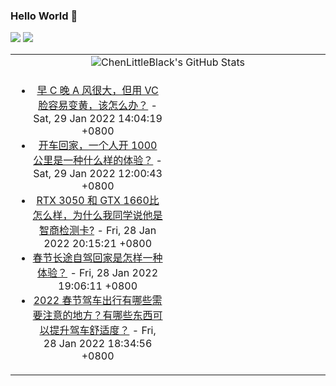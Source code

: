 ### Hello World 👋

[![](https://img.shields.io/badge/@ChenLittleBlack-1a6c81?style=flat&logo=java&logoColor=1a6c81&label=Java&colorA=ffffff)](https://www.java.com/)
[![](https://img.shields.io/badge/@ChenLittleBlack-41b883?style=flat&logo=vuedotjs&logoColor=41b883&label=Vue&colorA=ffffff)](https://cn.vuejs.org/)

<table>
<tr>
<td colspan="2" style="text-align: center;">
<img alt="ChenLittleBlack's GitHub Stats" src="https://github-readme-stats.vercel.app/api?username=ChenLittleBlack&show_icons=true&icon_color=CE1D2D&text_color=718096&bg_color=ffffff&hide_title=true" />
</td>
</tr>
<tr>
<td align="center" valign="middle">

<!-- START_SECTION:blog -->
* <a href='http://www.zhihu.com/question/320451411/answer/2318207837?utm_campaign=rss&utm_medium=rss&utm_source=rss&utm_content=title' target='_blank'>早 C 晚 A 风很大，但用 VC 脸容易变黄，该怎么办？</a> - Sat, 29 Jan 2022 14:04:19 +0800
* <a href='http://www.zhihu.com/question/470105674/answer/2328885472?utm_campaign=rss&utm_medium=rss&utm_source=rss&utm_content=title' target='_blank'>开车回家，一个人开 1000 公里是一种什么样的体验？</a> - Sat, 29 Jan 2022 12:00:43 +0800
* <a href='http://www.zhihu.com/question/461380156/answer/2326616016?utm_campaign=rss&utm_medium=rss&utm_source=rss&utm_content=title' target='_blank'>RTX 3050 和 GTX 1660比怎么样，为什么我同学说他是智商检测卡?</a> - Fri, 28 Jan 2022 20:15:21 +0800
* <a href='http://www.zhihu.com/question/265769952/answer/2328376096?utm_campaign=rss&utm_medium=rss&utm_source=rss&utm_content=title' target='_blank'>春节长途自驾回家是怎样一种体验？</a> - Fri, 28 Jan 2022 19:06:11 +0800
* <a href='http://www.zhihu.com/question/511508376/answer/2328362103?utm_campaign=rss&utm_medium=rss&utm_source=rss&utm_content=title' target='_blank'>2022 春节驾车出行有哪些需要注意的地方？有哪些东西可以提升驾车舒适度？</a> - Fri, 28 Jan 2022 18:34:56 +0800
<!-- END_SECTION:blog -->

</td>
<td valign="middle" width="50%">

<!-- START_SECTION:douban -->

<!-- END_SECTION:douban -->

</td>
</tr>
</table>

